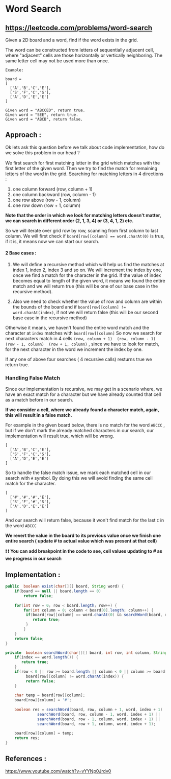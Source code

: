 # Word Search
## https://leetcode.com/problems/word-search

Given a 2D board and a word, find if the word exists in the grid.

The word can be constructed from letters of sequentially adjacent cell, where "adjacent" cells are those horizontally or vertically neighboring. The same letter cell may not be used more than once.

```
Example:

board =
[
  ['A','B','C','E'],
  ['S','F','C','S'],
  ['A','D','E','E']
]

Given word = "ABCCED", return true.
Given word = "SEE", return true.
Given word = "ABCB", return false.
```
## Approach :
Ok lets ask this question before we talk about code implementation, how do we solve this problem in our head :grey_question:

We first search for first matching letter in the grid which matches with the first letter of the given word.
Then we try to find the match for remaining letters of the word in the grid.
Searching for matching letters in 4 directions  :
1. one column forward  (row, column + 1)
2. one column backward (row, column - 1)
3. one row above (row - 1, column)
4. one row down  (row + 1, column)

**Note that the order in which we look for matching letters doesn't matter, we can search in different order (2, 1, 3, 4) or (3, 4, 1, 2) etc.**


So we will iterate over grid row by row, scanning from first column to last column. We will first check if 
`board[row][column] == word.charAt(0)` is true, if it is, it means now we can start our search.

#### 2 Base cases :

1. We will define a recursive method which will help us find the matches at index 1, index 2, index 3 and so on. We will increment the index by one, once we find a match for the character in the grid. If the value of index becomes equal to length of the given word, it means we found the entire match and we will return true (this will be one of our base case in the recursive method).

2. Also we need to check whether the value of row and column are within the bounds of the board and 
if `board[row][column] != word.charAt(index)`, if not we will return false (this will be our second base case in the recursive method)

Otherwise it means, we haven't found the entire word match and the character at `index` matches with `board[row][column]`
So now we search for next characters match in 4 cells `(row, column + 1)  (row, column - 1)  (row - 1, column)  (row + 1, column)` , since we have to look for match, for the next character in the word we increment the index by one.

If any one of above four searches ( 4 recursive calls) resturns true we return true.

### Handling False Match
Since our implementation is recursive, we may get in a scenario where, we have an exact match for a character but we have already counted that cell as a match before in our search. 

**If we consider a cell, where we already found a character match, again, this will result in a false match.** 

For example in the given board below, there is no match for the word `ABCCC` , but if we don't mark the already matched characters in our search, our implementation will result true, which will be wrong.

```
[
  ['A','B','C','E'],
  ['S','F','C','S'],
  ['A','D','E','E']
]
```

So to handle the false match issue, we mark each matched cell in our search with `#` symbol. By doing this we will avoid finding the same cell match for the character.

```
[
  ['#','#','#','E'],
  ['S','F','#','S'],
  ['A','D','E','E']
]
```
And our search will return false, because it won't find match for the last `C` in the word `ABCCC`

**We revert the value in the board to its previous value once we finish one entire search ( update # to actual value which was present at that cell)**

**❗️ :exclamation: You can add breakpoint in the code to see, cell values updating to # as we progress in our search**

## Implementation :

```java
public  boolean exist(char[][] board, String word) {
	if(board == null || board.length == 0)
		return false;
		
	for(int row = 0; row < board.length; row++) {
	    for(int column = 0; column < board[0].length; column++) {
		 if(board[row][column] == word.charAt(0) && searchWord(board, row, column, word, 0)) {
			return true;
		 }
	    }
	}
    return false;
}

private  boolean searchWord(char[][] board, int row, int column, String word, int index) {
	if(index == word.length()) {
	   return true;
	}
	if(row < 0 || row >= board.length || column < 0 || column >= board[0].length || 
	     board[row][column] != word.charAt(index)) {
	     return false;
	}
		
	char temp = board[row][column];
	board[row][column] = '#';
		
	boolean res = searchWord(board, row, column + 1, word, index + 1) ||
		      searchWord(board, row, column - 1, word, index + 1) ||
		      searchWord(board, row - 1, column, word, index + 1) ||
		      searchWord(board, row + 1, column, word, index + 1);
		
	board[row][column] = temp;
	return res;		      
}

```

## References :
https://www.youtube.com/watch?v=vYYNp0Jrdv0

